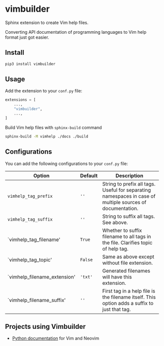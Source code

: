 # vimbuilder

Sphinx extension to create Vim help files.

Converting API documentation of programming languages to Vim help format just
got easier.

## Install

```sh
pip3 install vimbuilder
```

## Usage

Add the extension to your `conf.py` file:
```python
extensions = [
    ...,
    "vimbuilder",
    ...,
]
```

Build Vim help files with `sphinx-build` command

```sh
sphinx-build -M vimhelp ./docs ./build
```

## Configurations

You can add the following configurations to your `conf.py` file:

Option|Default|Description
------|-------|-----------
`vimhelp_tag_prefix`|`''`|String to prefix all tags. Useful for separating namespaces in case of multiple sources of documentation.
`vimhelp_tag_suffix`|`''`|String to suffix all tags. See above.
`vimhelp_tag_filename'|`True`|Whether to suffix filename to all tags in the file. Clarifies topic of help tag.
`vimhelp_tag_topic'|`False`|Same as above except without file extension.
`vimhelp_filename_extension'|`'txt'`|Generated filenames will have this extension.
`vimhelp_filename_suffix'|`''`|First tag in a help file is the filename itself. This option adds a suffix to just that tag.

## Projects using Vimbuilder

- [Python documentation](https://github.com/girishji/pythondoc.vim) for Vim and Neovim
